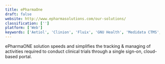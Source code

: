 ```yaml
---
title: ePharmaOne
draft: false 
website: http://www.epharmasolutions.com/our-solutions/
classification: ['']
platform: ['Web']
keywords: ['Aetiol', 'Clinion', 'Fluix', 'GNU Health', 'Medidata CTMS', 'Mosio', 'Nextrials Prism', 'Octalsoft CTMS', 'Ofni Clinical', 'OnCore', 'OpenClinica', 'Randomize.net', 'RealTime-CTMS', 'Ripple', 'SMART-TRIAL', 'StudyPal', 'Teamscope App', 'eAdjudication', 'secuTrial']
---
```

ePharmaONE solution speeds and simplifies the tracking & managing of activities required to conduct clinical trials through a single sign-on, cloud-based portal.